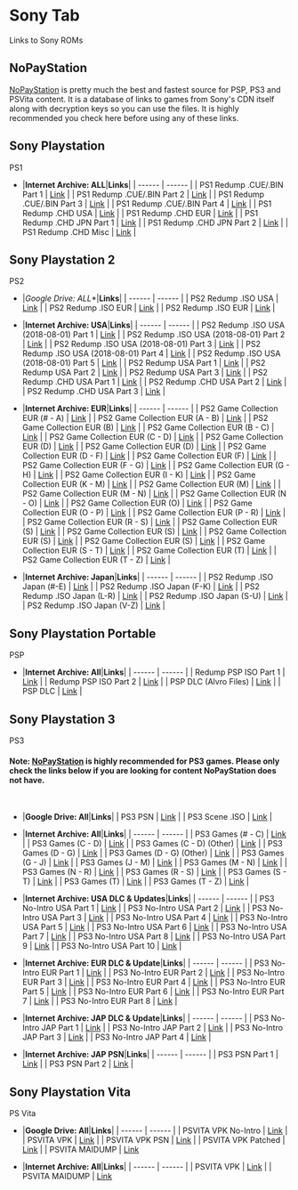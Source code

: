 # Sony Tab
Links to Sony ROMs<br/>

## **NoPayStation**<br/>
[NoPayStation](https://nopaystation.com/) is pretty much the best and fastest source for PSP, PS3 and PSVita content. It is a database of links to games from Sony's CDN itself along with decryption keys so you can use the files. It is highly recommended you check here before using any of these links.

## **Sony Playstation**<br/>
PS1

- |**Internet Archive: ALL**|**Links**|
| ------ | ------ |
| PS1 Redump .CUE/.BIN Part 1 | [Link](https://archive.org/download/redump.psx) |
| PS1 Redump .CUE/.BIN Part 2 | [Link](https://archive.org/download/redump.psx.p2) |
| PS1 Redump .CUE/.BIN Part 3 | [Link](https://archive.org/download/redump.psx.p3) |
| PS1 Redump .CUE/.BIN Part 4 | [Link](https://archive.org/download/redump.psx.p4) |
| PS1 Redump .CHD USA | [Link](https://archive.org/download/chd_psx/CHD-PSX-USA/) | 
| PS1 Redump .CHD EUR | [Link](https://archive.org/download/chd_psx_eur/CHD-PSX-EUR/) |
| PS1 Redump .CHD JPN Part 1 | [Link](https://archive.org/download/chd_psx_jap/CHD-PSX-JAP/) |
| PS1 Redump .CHD JPN Part 2 | [Link](https://archive.org/download/chd_psx_jap_p2/CHD-PSX-JAP/) |
| PS1 Redump .CHD Misc | [Link](https://archive.org/download/chd_psx_misc/CHD-PSX-Misc/) |  

## **Sony Playstation 2**<br/>
PS2

- |**Google Drive*: ALL**|**Links**|
| ------ | ------ |
| PS2 Redump .ISO USA | [Link](https://drive.google.com/drive/folders/1RnvLCLNVlH5bgZLtA1tk7D6kBFZeJ1WI) |
| PS2 Redump .ISO EUR | [Link](https://drive.google.com/drive/folders/1RsKYHOTiK3pza7MsL7epcTuRzqImcb4A) |
| PS2 Redump .ISO EUR | [Link](https://drive.google.com/drive/folders/1RpSxXpqIbHhsBQUzFe_1UhB8XigSOVrT) |

- |**Internet Archive: USA**|**Links**|
| ------ | ------ |
| PS2 Redump .ISO USA (2018-08-01) Part 1 | [Link](https://archive.org/download/redumpSonyPlaystation2UsaGames2018Aug01) |
| PS2 Redump .ISO USA (2018-08-01) Part 2 | [Link](https://archive.org/download/redumpSonyPlaystation2UsaGames2018Aug01Part2) |
| PS2 Redump .ISO USA (2018-08-01) Part 3 | [Link](https://archive.org/download/redumpSonyPlaystation2UsaGames2018Aug01Part3) |
| PS2 Redump .ISO USA (2018-08-01) Part 4 | [Link](https://archive.org/download/redumpSonyPlaystation2UsaGames2018Aug01Part4) |
| PS2 Redump .ISO USA (2018-08-01) Part 5 | [Link](https://archive.org/download/redumpSonyPlaystation2UsaOther2018Aug01) |
| PS2 Redump USA Part 1 | [Link](https://archive.org/download/ps2usaredump1) |
| PS2 Redump USA Part 2 | [Link](https://archive.org/download/ps2usaredump1_20200816_1458) |
| PS2 Redump USA Part 3 | [Link](https://archive.org/download/httpsarchive.orgdetailsps2usaredump3) |
| PS2 Redump .CHD USA Part 1 | [Link](https://archive.org/download/ps2-redump-usa-chd-part-1) | 
| PS2 Redump .CHD USA Part 2 | [Link](https://archive.org/download/ps2-redump-usa-chd-part-2) | 
| PS2 Redump .CHD USA Part 3 | [Link](https://archive.org/download/ps2-redump-usa-chd-part-3) | 

- |**Internet Archive: EUR**|**Links**|
| ------ | ------ |
| PS2 Game Collection EUR (# - A) | [Link](https://archive.org/download/PS2_COLLECTION_PART1) |
| PS2 Game Collection EUR (A - B) | [Link](https://archive.org/download/PS2_COLLECTION_PART2) |
| PS2 Game Collection EUR (B) | [Link](https://archive.org/download/PS2_COLLECTION_PART3) |
| PS2 Game Collection EUR (B - C) | [Link](https://archive.org/download/PS2_COLLECTION_PART4) |
| PS2 Game Collection EUR (C - D) | [Link](https://archive.org/download/PS2_COLLECTION_PART5) |
| PS2 Game Collection EUR (D) | [Link](https://archive.org/download/ps2_collection_part6_202008) |
| PS2 Game Collection EUR (D) | [Link](https://archive.org/download/ps2_collection_part7) |
| PS2 Game Collection EUR (D - F) | [Link](https://archive.org/download/PS2_COLLECTION_PART8) |
| PS2 Game Collection EUR (F) | [Link](https://archive.org/download/PS2_COLLECTION_PART9) |
| PS2 Game Collection EUR (F - G) | [Link](https://archive.org/download/PS2_COLLECTION_PART10) |
| PS2 Game Collection EUR (G - H) | [Link](https://archive.org/download/PS2_COLLECTION_PART11) |
| PS2 Game Collection EUR (I - K) | [Link](https://archive.org/download/PS2_COLLECTION_PART12) |
| PS2 Game Collection EUR (K - M) | [Link](https://archive.org/download/PS2_COLLECTION_PART13) |
| PS2 Game Collection EUR (M) | [Link](https://archive.org/download/PS2_COLLECTION_PART14) |
| PS2 Game Collection EUR (M - N) | [Link](https://archive.org/download/PS2_COLLECTION_PART15) |
| PS2 Game Collection EUR (N - O) | [Link](https://archive.org/download/PS2_COLLECTION_PART16) |
| PS2 Game Collection EUR (O) | [Link](https://archive.org/download/PS2_COLLECTION_PART17) |
| PS2 Game Collection EUR (O - P) | [Link](https://archive.org/download/PS2_COLLECTION_PART18) |
| PS2 Game Collection EUR (P - R) | [Link](https://archive.org/download/PS2_COLLECTION_PART19) |
| PS2 Game Collection EUR (R - S) | [Link](https://archive.org/download/PS2_COLLECTION_PART20) |
| PS2 Game Collection EUR (S) | [Link](https://archive.org/download/PS2_COLLECTION_PART21) |
| PS2 Game Collection EUR (S) | [Link](https://archive.org/download/PS2_COLLECTION_PART22) |
| PS2 Game Collection EUR (S) | [Link](https://archive.org/download/PS2_COLLECTION_PART23) |
| PS2 Game Collection EUR (S) | [Link](https://archive.org/download/PS2_COLLECTION_PART24) |
| PS2 Game Collection EUR (S - T) | [Link](https://archive.org/download/PS2_COLLECTION_PART25) |
| PS2 Game Collection EUR (T) | [Link](https://archive.org/download/PS2_COLLECTION_PART26) |
| PS2 Game Collection EUR (T - Z) | [Link](https://archive.org/download/PS2_COLLECTION_PART27) |

- |**Internet Archive: Japan**|**Links**|
| ------ | ------ |
| PS2 Redump .ISO Japan (#-E) | [Link](https://archive.org/download/ps2japanredump1) |
| PS2 Redump .ISO Japan (F-K) | [Link](https://archive.org/download/ps2japanredump2) |
| PS2 Redump .ISO Japan (L-R) | [Link](https://archive.org/download/ps2japanredump3) |
| PS2 Redump .ISO Japan (S-U) | [Link](https://archive.org/download/httpsarchive.orgdetailsps2japanredump4) |
| PS2 Redump .ISO Japan (V-Z) | [Link](https://archive.org/download/ps2japanredump5) |
<!---
| Redump PS2 Japan Part 1 | [Link](https://archive.org/download/redump-ps2-jpn) |
| Redump PS2 Japan Part 2 | [Link](https://archive.org/download/redump-ps2-jpn-part2) |
| Redump PS2 Japan Part 3 | [Link](https://archive.org/download/redump-ps2-jpn-part3) |
-->
## **Sony Playstation Portable**<br/>
PSP

- |**Internet Archive: All**|**Links**|
| ------ | ------ |
| Redump PSP ISO Part 1 | [Link](https://archive.org/download/redump.psp) |
| Redump PSP ISO Part 2 | [Link](https://archive.org/download/redump.psp.p2) |
| PSP DLC (Alvro Files) | [Link](https://archive.org/download/PSP_DLC) |
| PSP DLC | [Link](https://archive.org/download/PSP-DLC/PSP%20DLC/) |

## **Sony Playstation 3**<br/>
PS3

#### Note: [NoPayStation](https://nopaystation.com/) is highly recommended for PS3 games. Please only check the links below if you are looking for content NoPayStation does not have.

<br/>

- |**Google Drive: All**|**Links**|
| PS3 PSN | [Link](https://drive.google.com/drive/folders/1XRsE7N_efEhXgzYohccNaPp_mt46gNBx) |
| PS3 Scene .ISO | [Link](https://drive.google.com/drive/folders/1EMUXroypw7cJ4U2KL3GyoBLAYjTpFHJ5) |

- |**Internet Archive: All**|**Links**|
| ------ | ------ |
| PS3 Games (# - C) | [Link](https://archive.org/download/PS3_ALVRO_PART_1) |
| PS3 Games (C - D) | [Link](https://archive.org/download/PS3_ALVRO_PART_2) |
| PS3 Games (C - D) (Other) | [Link](https://archive.org/download/PS3_ALVRO_PART_2_OTHER) |
| PS3 Games (D - G) | [Link](https://archive.org/download/PS3_ALVRO_PART_3) |
| PS3 Games (D - G) (Other) | [Link](https://archive.org/download/PS3_ALVRO_PART_3_OTHER) |
| PS3 Games (G - J) | [Link](https://archive.org/download/PS3_ALVRO_PART_4) |
| PS3 Games (J - M) | [Link](https://archive.org/download/PS3_ALVRO_PART__5) |
| PS3 Games (M - N) | [Link](https://archive.org/download/PS3_ALVRO_PART_6) |
| PS3 Games (N - R) | [Link](https://archive.org/download/PS3_ALVRO_PART_7) |
| PS3 Games (R - S) | [Link](https://archive.org/download/PS3_ALVRO_PART_8) |
| PS3 Games (S - T) | [Link](https://archive.org/download/PS3_ALVRO_PART_9) |
| PS3 Games (T) | [Link](https://archive.org/download/PS3_ALVRO_PART_10) |
| PS3 Games (T - Z) | [Link](https://archive.org/download/PS3_ALVRO_PART_11) |

- |**Internet Archive: USA DLC & Updates**|**Links**|
| ------ | ------ |
| PS3 No-Intro USA Part 1 | [Link](https://archive.org/download/PS3_NOINTRO_USA_1) |
| PS3 No-Intro USA Part 2 | [Link](https://archive.org/download/PS3_NOINTRO_USA_2) |
| PS3 No-Intro USA Part 3 | [Link](https://archive.org/download/PS3_NOINTRO_USA_3) |
| PS3 No-Intro USA Part 4 | [Link](https://archive.org/download/PS3_NOINTRO_USA_4) |
| PS3 No-Intro USA Part 5 | [Link](https://archive.org/download/PS3_NOINTRO_USA__5) |
| PS3 No-Intro USA Part 6 | [Link](https://archive.org/download/PS3_NOINTRO_USA_6) |
| PS3 No-Intro USA Part 7 | [Link](https://archive.org/download/PS3_NOINTRO_USA_7) |
| PS3 No-Intro USA Part 8 | [Link](https://archive.org/download/PS3_NOINTRO_USA_8) |
| PS3 No-Intro USA Part 9 | [Link](https://archive.org/download/PS3_NOINTRO_USA_9) |
| PS3 No-Intro USA Part 10 | [Link](https://archive.org/download/PS3_NOINTRO_USA_10) |

- |**Internet Archive: EUR DLC & Update**|**Links**|
| ------ | ------ |
| PS3 No-Intro EUR Part 1 | [Link](https://archive.org/download/PS3_NOINTRO_EUR_1) |
| PS3 No-Intro EUR Part 2 | [Link](https://archive.org/download/PS3_NOINTRO_EUR_2) |
| PS3 No-Intro EUR Part 3 | [Link](https://archive.org/download/PS3_NOINTRO_EUR_3) |
| PS3 No-Intro EUR Part 4 | [Link](https://archive.org/download/PS3_NOINTRO_EUR_4) |
| PS3 No-Intro EUR Part 5 | [Link](https://archive.org/download/PS3_NOINTRO_EUR_5) |
| PS3 No-Intro EUR Part 6 | [Link](https://archive.org/download/PS3_NOINTRO_EUR_6) |
| PS3 No-Intro EUR Part 7 | [Link](https://archive.org/download/PS3_NOINTRO_EUR_7) |
| PS3 No-Intro EUR Part 8 | [Link](https://archive.org/download/PS3_NOINTRO_EUR_8) |

- |**Internet Archive: JAP DLC & Update**|**Links**|
| ------ | ------ |
| PS3 No-Intro JAP Part 1 | [Link](https://archive.org/download/PS3_NOINTRO_JAP_1) |
| PS3 No-Intro JAP Part 2 | [Link](https://archive.org/download/PS3_NOINTRO_JAP_2) |
| PS3 No-Intro JAP Part 3 | [Link](https://archive.org/download/PS3_NOINTRO_JAP_3) |
| PS3 No-Intro JAP Part 4 | [Link](https://archive.org/download/PS3_NOINTRO_JAP_4) |

- |**Internet Archive: JAP PSN**|**Links**|
| ------ | ------ |
| PS3 PSN Part 1 | [Link](https://archive.org/download/PS3_PSN_1) |
| PS3 PSN Part 2 | [Link](https://archive.org/download/PS3_PSN_2) |

## **Sony Playstation Vita**<br/>
PS Vita

- |**Google Drive: All**|**Links**|
| ------ | ------ |
| PSVITA VPK No-Intro | [Link](https://drive.google.com/drive/folders/1X9dnsjV7v1UGb7VXxQA9uYRF63SwrSHa) |
| PSVITA VPK | [Link](https://drive.google.com/drive/folders/1XCYWiYhwMq4ltHvlm62HDXf94ekZm736) |
| PSVITA VPK PSN | [Link](https://drive.google.com/drive/folders/1XDe0tGRj3oE6MzFdjL6RKJR7SrK0hegE?usp=sharing) |
| PSVITA VPK Patched | [Link](https://drive.google.com/drive/folders/1XBAzw_T5q8-yVrqzSveTsKhM2CKbm9tj) |
| PSVITA MAIDUMP | [Link](https://drive.google.com/drive/folders/1E-ZPeEGA4dAn5pPUs52NVHFZotAeXlLe)

- |**Internet Archive: All**|**Links**|
| ------ | ------ |
| PSVITA VPK | [Link](https://archive.org/download/PSVITA_VPK) |
| PSVITA MAIDUMP | [Link](https://archive.org/download/PSVITA_MAIDUMP)
